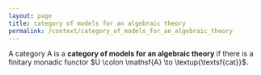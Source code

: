 ```yaml
---
layout: page
title: category of models for an algebraic theory
permalink: /context/category_of_models_for_an_algebraic_theory
---
```

A category $\mathsf{A}$ is a **category of models for an algebraic theory** if there is a finitary monadic functor $U \colon \mathsf{A} \to \textup{\textsf{cat}}$.
